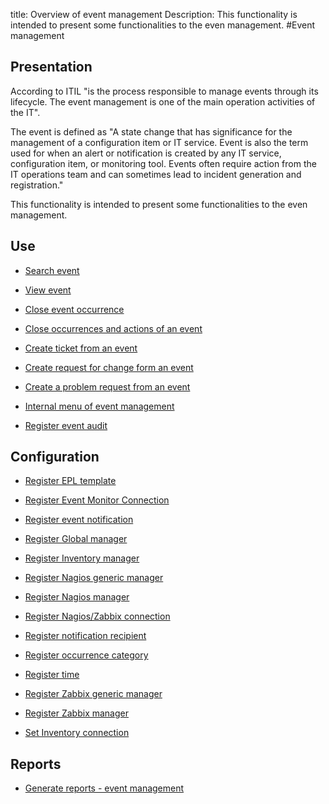 title: Overview of event management
Description: This functionality is intended to present some functionalities to the even management.
#Event management

Presentation
----------------

According to ITIL "is the process responsible to manage events through its
lifecycle. The event management is one of the main operation activities of the
IT".

The event is defined as "A state change that has significance for the management
of a configuration item or IT service. Event is also the term used for when an
alert or notification is created by any IT service, configuration item, or
monitoring tool. Events often require action from the IT operations team and can
sometimes lead to incident generation and registration."

This functionality is intended to present some functionalities to the even
management.

Use
-------

- [Search event](/en-us/citsmart-esp-8/processes/event/use/search-event.html)

- [View event](/en-us/citsmart-esp-8/processes/event/use/view-event.html)

- [Close event occurrence](/en-us/citsmart-esp-8/processes/event/use/close-event-occurrence.html)

- [Close occurrences and actions of an event](/en-us/citsmart-esp-8/processes/event/use/close-occurences-and-actions.html)

- [Create ticket from an event](/en-us/citsmart-esp-8/processes/event/use/create-ticket-from-an-event.html)

- [Create request for change form an event](/en-us/citsmart-esp-8/processes/event/use/create-change-from-an-event.html)

- [Create a problem request from an event](/en-us/citsmart-esp-8/processes/event/use/create-a-problem-from-an-event.html)

- [Internal menu of event management](/en-us/citsmart-esp-8/processes/event/use/internal-menu-of-event.html)

- [Register event audit](/en-us/citsmart-esp-8/processes/event/use/register-event-audit.html)

Configuration
-----------------

- [Register EPL template](/en-us/citsmart-esp-8/processes/event/configuration/register-epl-template.html)

- [Register Event Monitor Connection](/en-us/citsmart-esp-8/processes/event/configuration/register-event-monitor-connection.html)

- [Register event notification](/en-us/citsmart-esp-8/processes/event/configuration/register-event-notification.html)

- [Register Global manager](/en-us/citsmart-esp-8/processes/event/configuration/register-global-manager.html)

- [Register Inventory manager](/en-us/citsmart-esp-8/processes/event/configuration/register-inventory-manager.html)

- [Register Nagios generic manager](/en-us/citsmart-esp-8/processes/event/configuration/register-nagios-generic-manager.html)

- [Register Nagios manager](/en-us/citsmart-esp-8/processes/event/configuration/register-nagios-manager.html)

- [Register Nagios/Zabbix connection](/en-us/citsmart-esp-8/processes/event/configuration/register-nagios-zabbix-connection.html)

- [Register notification recipient](/en-us/citsmart-esp-8/processes/event/configuration/register-notification-recipient.html)

- [Register occurrence category](/en-us/citsmart-esp-8/processes/event/configuration/register-occurence-category.html)

- [Register time](/en-us/citsmart-esp-8/processes/event/configuration/register-time.html)

- [Register Zabbix generic manager](/en-us/citsmart-esp-8/processes/event/configuration/register-zabbix-generic-manager.html)

- [Register Zabbix manager](/en-us/citsmart-esp-8/processes/event/configuration/register-zabbix-manager.html)

- [Set Inventory connection](/en-us/citsmart-esp-8/processes/event/configuration/set-inventory-connection.html)

Reports
-----------

- [Generate reports - event management](/en-us/citsmart-esp-8/processes/event/configuration/generate-reports-event-management.html)
